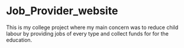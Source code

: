 # Job_Provider_website
This is my college project where  my main concern was to reduce child labour by providing jobs of every type and collect funds for for the education.
